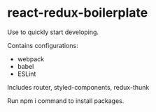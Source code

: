 # react-redux-boilerplate
Use to quickly start developing.

Contains configurations:
  - webpack
  - babel
  - ESLint

Includes router, styled-components, redux-thunk

Run npm i command to install packages.
